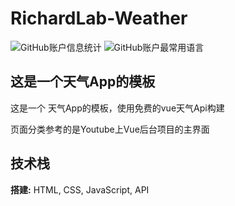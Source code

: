 # RichardLab-Weather
![GitHub账户信息统计](https://github-stats.ubrong.com/api?username=Richard233n&show_icons=true&theme=tokyonight)
![GitHub账户最常用语言](https://github-stats.ubrong.com/api/top-langs/?username=Richard233n&theme=tokyonight)
## 这是一个天气App的模板 
这是一个 天气App的模板，使用免费的vue天气Api构建

页面分类参考的是Youtube上Vue后台项目的主界面
## 技术栈

**搭建:** HTML, CSS, JavaScript, API

